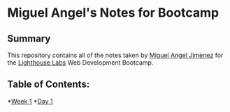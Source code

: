 # Miguel Angel's Notes for Bootcamp

## Summary

This repository contains all of the notes taken by [Miguel Angel Jimenez](https://github.com/Michelmax-code) for the [Lighthouse Labs](https://www.lighthouselabs.ca/en) Web Development Bootcamp.

## Table of Contents:

*[Week 1](/Week_1)
  *[Day 1](/Week_1/Day_1)
